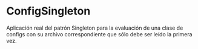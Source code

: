 ConfigSingleton
===============

Aplicación real del patrón Singleton para la evaluación de una clase de configs con su archivo correspondiente que sólo debe ser leído la primera vez. 
